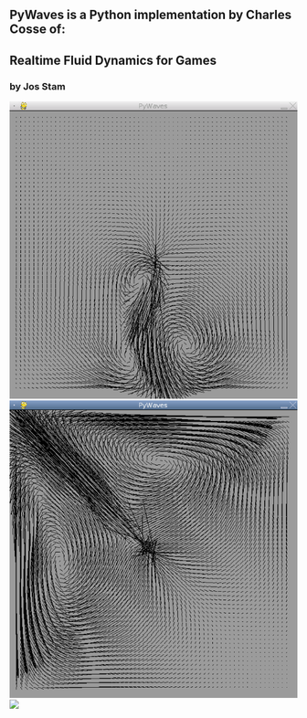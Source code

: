 ## PyWaves is a Python implementation by Charles Cosse of:

## Realtime Fluid Dynamics for Games
### by Jos Stam

<img src="080510b.png">
<img src="080510a.png">
<img src="http://dev.asymptopia.org/static/images/pywaves_fp.png">
